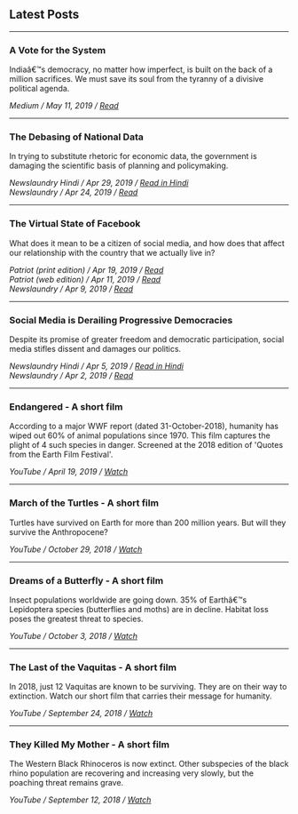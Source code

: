## Latest Posts
***


### A Vote for the System
Indiaâ€™s democracy, no matter how imperfect, is built on the back of a million sacrifices. We must save its soul from the tyranny of a divisive political agenda.

_Medium / May 11, 2019 / [Read](https://medium.com/@prabhatgarg/a-vote-for-the-system-1d0638f09bef)_

***

### The Debasing of National Data
In trying to substitute rhetoric for economic data, the government is damaging the scientific basis of planning and policymaking.

_Newslaundry Hindi / Apr 29, 2019 / [Read in Hindi](https://www.newslaundry.com/2019/04/29/economy-indian-sample-survey-office-employment-gdp-bjp)_<br/>
_Newslaundry / Apr 24, 2019 / [Read](https://www.newslaundry.com/2019/04/24/national-sample-survey-office-employment-data-gdp-imf)_

***

### The Virtual State of Facebook
What does it mean to be a citizen of social media, and how does that affect our relationship with the country that we actually live in?

_Patriot (print edition) / Apr 19, 2019 / [Read](https://drive.google.com/file/d/1P42at7B37YqQU_w4OrGTon5OU6O6l55_/view?usp=sharing)_<br/>
_Patriot (web edition) / Apr 11, 2019 / [Read](http://thepatriot.in/2019/04/11/the-virtual-state-of-facebook/)_<br/>
_Newslaundry / Apr 9, 2019 / [Read](https://www.newslaundry.com/2019/04/09/the-virtual-state-of-facebook)_

***

### Social Media is Derailing Progressive Democracies
Despite its promise of greater freedom and democratic participation, social media stifles dissent and damages our politics. 

_Newslaundry Hindi / Apr 5, 2019 / [Read in Hindi](https://www.newslaundry.com/2019/04/05/social-media-democracy-elections-trolls-bjp)_<br/>
_Newslaundry / Apr 2, 2019 / [Read](https://www.newslaundry.com/2019/04/02/social-media-is-derailing-progressive-democracies)_

***

### Endangered - A short film
According to a major WWF report (dated 31-October-2018), humanity has wiped out 60% of animal populations since 1970. This film captures the plight of 4 such species in danger. Screened at the 2018 edition of 'Quotes from the Earth Film Festival'.

_YouTube / April 19, 2019 / [Watch](https://youtu.be/e80xCDhwqns)_

***

### March of the Turtles - A short film
Turtles have survived on Earth for more than 200 million years. But will they survive the Anthropocene?

_YouTube / October 29, 2018 / [Watch](https://youtu.be/wd_w1F24XP0)_

***

### Dreams of a Butterfly - A short film
Insect populations worldwide are going down. 35% of Earthâ€™s Lepidoptera species (butterflies and moths) are in decline. Habitat loss poses the greatest threat to species.

_YouTube / October 3, 2018 / [Watch](https://youtu.be/rYgmC_oSy-o)_

***

### The Last of the Vaquitas - A short film
In 2018, just 12 Vaquitas are known to be surviving. They are on their way to extinction. Watch our short film that carries their message for humanity.

_YouTube / September 24, 2018 / [Watch](https://youtu.be/DQpGTfVGbqg)_

***

### They Killed My Mother - A short film
The Western Black Rhinoceros is now extinct. Other subspecies of the black rhino population are recovering and increasing very slowly, but the poaching threat remains grave.

_YouTube / September 12, 2018 / [Watch](https://youtu.be/XzQVmpg2stA)_